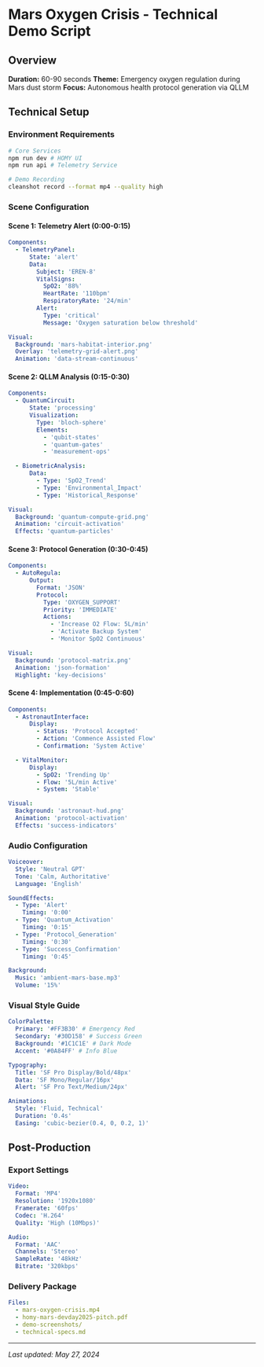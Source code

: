# Mars Oxygen Crisis - Technical Demo Script

## Overview

**Duration:** 60-90 seconds
**Theme:** Emergency oxygen regulation during Mars dust storm
**Focus:** Autonomous health protocol generation via QLLM

## Technical Setup

### Environment Requirements

```bash
# Core Services
npm run dev # HOMY UI
npm run api # Telemetry Service

# Demo Recording
cleanshot record --format mp4 --quality high
```

### Scene Configuration

#### Scene 1: Telemetry Alert (0:00-0:15)

```yaml
Components:
  - TelemetryPanel:
      State: 'alert'
      Data:
        Subject: 'EREN-8'
        VitalSigns:
          SpO2: '88%'
          HeartRate: '110bpm'
          RespiratoryRate: '24/min'
        Alert:
          Type: 'critical'
          Message: 'Oxygen saturation below threshold'

Visual:
  Background: 'mars-habitat-interior.png'
  Overlay: 'telemetry-grid-alert.png'
  Animation: 'data-stream-continuous'
```

#### Scene 2: QLLM Analysis (0:15-0:30)

```yaml
Components:
  - QuantumCircuit:
      State: 'processing'
      Visualization:
        Type: 'bloch-sphere'
        Elements:
          - 'qubit-states'
          - 'quantum-gates'
          - 'measurement-ops'

  - BiometricAnalysis:
      Data:
        - Type: 'SpO2_Trend'
        - Type: 'Environmental_Impact'
        - Type: 'Historical_Response'

Visual:
  Background: 'quantum-compute-grid.png'
  Animation: 'circuit-activation'
  Effects: 'quantum-particles'
```

#### Scene 3: Protocol Generation (0:30-0:45)

```yaml
Components:
  - AutoRegula:
      Output:
        Format: 'JSON'
        Protocol:
          Type: 'OXYGEN_SUPPORT'
          Priority: 'IMMEDIATE'
          Actions:
            - 'Increase O2 Flow: 5L/min'
            - 'Activate Backup System'
            - 'Monitor SpO2 Continuous'

Visual:
  Background: 'protocol-matrix.png'
  Animation: 'json-formation'
  Highlight: 'key-decisions'
```

#### Scene 4: Implementation (0:45-0:60)

```yaml
Components:
  - AstronautInterface:
      Display:
        - Status: 'Protocol Accepted'
        - Action: 'Commence Assisted Flow'
        - Confirmation: 'System Active'

  - VitalMonitor:
      Display:
        - SpO2: 'Trending Up'
        - Flow: '5L/min Active'
        - System: 'Stable'

Visual:
  Background: 'astronaut-hud.png'
  Animation: 'protocol-activation'
  Effects: 'success-indicators'
```

### Audio Configuration

```yaml
Voiceover:
  Style: 'Neutral GPT'
  Tone: 'Calm, Authoritative'
  Language: 'English'

SoundEffects:
  - Type: 'Alert'
    Timing: '0:00'
  - Type: 'Quantum_Activation'
    Timing: '0:15'
  - Type: 'Protocol_Generation'
    Timing: '0:30'
  - Type: 'Success_Confirmation'
    Timing: '0:45'

Background:
  Music: 'ambient-mars-base.mp3'
  Volume: '15%'
```

### Visual Style Guide

```yaml
ColorPalette:
  Primary: '#FF3B30' # Emergency Red
  Secondary: '#30D158' # Success Green
  Background: '#1C1C1E' # Dark Mode
  Accent: '#0A84FF' # Info Blue

Typography:
  Title: 'SF Pro Display/Bold/48px'
  Data: 'SF Mono/Regular/16px'
  Alert: 'SF Pro Text/Medium/24px'

Animations:
  Style: 'Fluid, Technical'
  Duration: '0.4s'
  Easing: 'cubic-bezier(0.4, 0, 0.2, 1)'
```

## Post-Production

### Export Settings

```yaml
Video:
  Format: 'MP4'
  Resolution: '1920x1080'
  Framerate: '60fps'
  Codec: 'H.264'
  Quality: 'High (10Mbps)'

Audio:
  Format: 'AAC'
  Channels: 'Stereo'
  SampleRate: '48kHz'
  Bitrate: '320kbps'
```

### Delivery Package

```yaml
Files:
  - mars-oxygen-crisis.mp4
  - homy-mars-devday2025-pitch.pdf
  - demo-screenshots/
  - technical-specs.md
```

---

_Last updated: May 27, 2024_
